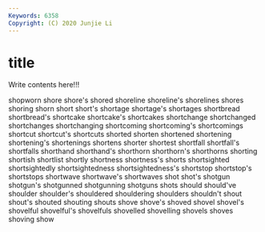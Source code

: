 ```yaml
---
Keywords: 6358
Copyright: (C) 2020 Junjie Li
---
```


# title

Write contents here!!!
 
shopworn 
shore 
shore's 
shored 
shoreline 
shoreline's
shorelines 
shores 
shoring 
shorn 
short 
short's 
shortage 
shortage's 
shortages 
shortbread
shortbread's 
shortcake 
shortcake's 
shortcakes 
shortchange 
shortchanged 
shortchanges 
shortchanging 
shortcoming 
shortcoming's
shortcomings 
shortcut 
shortcut's 
shortcuts 
shorted 
shorten 
shortened 
shortening 
shortening's 
shortenings
shortens 
shorter 
shortest 
shortfall 
shortfall's 
shortfalls 
shorthand 
shorthand's 
shorthorn 
shorthorn's
shorthorns 
shorting 
shortish 
shortlist 
shortly 
shortness 
shortness's 
shorts 
shortsighted 
shortsightedly
shortsightedness 
shortsightedness's 
shortstop 
shortstop's 
shortstops 
shortwave 
shortwave's 
shortwaves 
shot 
shot's
shotgun 
shotgun's 
shotgunned 
shotgunning 
shotguns 
shots 
should 
should've 
shoulder 
shoulder's
shouldered 
shouldering 
shoulders 
shouldn't 
shout 
shout's 
shouted 
shouting 
shouts 
shove
shove's 
shoved 
shovel 
shovel's 
shovelful 
shovelful's 
shovelfuls 
shovelled 
shovelling 
shovels
shoves 
shoving 
show 

